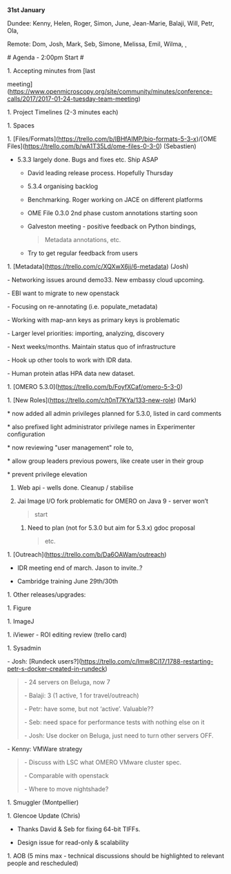 **31st January**

Dundee: Kenny, Helen, Roger, Simon, June, Jean-Marie, Balaji, Will,
Petr, Ola,

Remote: Dom, Josh, Mark, Seb, Simone, Melissa, Emil, Wilma, ¸

\# Agenda - 2:00pm Start \#

1\. Accepting minutes from \[last

meeting\](https://www.openmicroscopy.org/site/community/minutes/conference-calls/2017/2017-01-24-tuesday-team-meeting)

1\. Project Timelines (2-3 minutes each)

1\. Spaces

1\.
\[Files/Formats\](https://trello.com/b/IBHfAIMP/bio-formats-5-3-x)/\[OME
Files\](https://trello.com/b/wA1T35Ld/ome-files-0-3-0) (Sebastien)

-   5.3.3 largely done. Bugs and fixes etc. Ship ASAP

    -   David leading release process. Hopefully Thursday

    -   5.3.4 organising backlog

    -   Benchmarking. Roger working on JACE on different platforms

    -   OME File 0.3.0 2nd phase custom annotations starting soon

    -   Galveston meeting - positive feedback on Python bindings,
        > Metadata annotations, etc.

    -   Try to get regular feedback from users

1\. \[Metadata\](https://trello.com/c/XQXwX6jj/6-metadata) (Josh)

\- Networking issues around demo33. New embassy cloud upcoming.

\- EBI want to migrate to new openstack

\- Focusing on re-annotating (i.e. populate\_metadata)

\- Working with map-ann keys as primary keys is problematic

\- Larger level priorities: importing, analyzing, discovery

\- Next weeks/months. Maintain status quo of infrastructure

\- Hook up other tools to work with IDR data.

\- Human protein atlas HPA data new dataset.

1\. \[OMERO 5.3.0\](https://trello.com/b/FoyfXCaf/omero-5-3-0)

1\. \[New Roles\](https://trello.com/c/t0nT7KYa/133-new-role) (Mark)

\* now added all admin privileges planned for 5.3.0, listed in card
comments

\* also prefixed light administrator privilege names in Experimenter
configuration

\* now reviewing "user management" role to,

\* allow group leaders previous powers, like create user in their group

\* prevent privilege elevation

1.  Web api - wells done. Cleanup / stabilise

2.  Jai Image I/O fork problematic for OMERO on Java 9 - server won’t
    > start

    1.  Need to plan (not for 5.3.0 but aim for 5.3.x) gdoc proposal
        > etc.

1\.
\[Outreach\]([<u>https://trello.com/b/Da6OAWam/outreach</u>](https://trello.com/b/Da6OAWam/outreach))

-   IDR meeting end of march. Jason to invite..?

-   Cambridge training June 29th/30th

1\. Other releases/upgrades:

1\. Figure

1\. ImageJ

1\. iViewer - ROI editing review (trello card)

1\. Sysadmin

\- Josh: \[Rundeck
users?\]([<u>https://trello.com/c/Imw8Ci17/1788-restarting-petr-s-docker-created-in-rundeck</u>](https://trello.com/c/Imw8Ci17/1788-restarting-petr-s-docker-created-in-rundeck))

> \- 24 servers on Beluga, now 7
>
> \- Balaji: 3 (1 active, 1 for travel/outreach)
>
> \- Petr: have some, but not ‘active’. Valuable??
>
> \- Seb: need space for performance tests with nothing else on it
>
> \- Josh: Use docker on Beluga, just need to turn other servers OFF.

\- Kenny: VMWare strategy

> \- Discuss with LSC what OMERO VMware cluster spec.
>
> \- Comparable with openstack
>
> \- Where to move nightshade?

1\. Smuggler (Montpellier)

1\. Glencoe Update (Chris)

-   Thanks David & Seb for fixing 64-bit TIFFs.

-   Design issue for read-only & scalability

1\. AOB (5 mins max - technical discussions should be highlighted to
relevant people and rescheduled)
